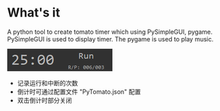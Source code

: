 # What's it
A python tool to create tomato timer which using PySimpleGUI, pygame. PySimpleGUI is used to display timer. The pygame is used to play music.

![looks-like](what-it-looks-like.png)

- 记录运行和中断的次数
- 倒计时可通过配置文件 "PyTomato.json" 配置
- 双击倒计时部分关闭
